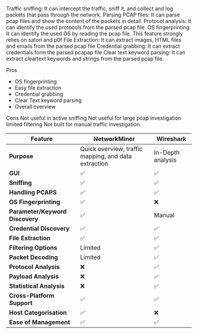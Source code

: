 Traffic sniffing: It can intercept the traffic, sniff it, and collect and log packets that pass through the network.
Parsing PCAP files: It can parse pcap files and show the content of the packets in detail.
Protocol analysis: It can identify the used protocols from the parsed pcap file.
OS fingerprinting: It can identify the used OS by reading the pcap file. This feature strongly relies on satori and p0f
File Extraction: It can extract images, HTML files and emails from the parsed pcap file
Credential grabbing: It can extract credentials form the parsed pcapap file
Clear text keyword parsing: It can extract cleartext keywords and strings from the parsed pcap file. 


Pros
- OS fingerprinting
- Easy file extraction
- Credential grabbing
- Clear Text keyword parsing
- Overall overview

Cons
Not useful in active sniffing
Not useful for large pcap investigation
limited filtering
Not built for manual traffic investigation.



| Feature                      | NetworkMiner               | Wireshark              |
|------------------------------|----------------------------|------------------------|
| **Purpose**                  | Quick overview, traffic mapping, and data extraction | In-Depth analysis      |
| **GUI**                      | ✅                         | ✅                     |
| **Sniffing**                 | ✅                         | ✅                     |
| **Handling PCAPS**           | ✅                         | ✅                     |
| **OS Fingerprinting**        | ✅                         | ❌                     |
| **Parameter/Keyword Discovery** | ✅                       | Manual                |
| **Credential Discovery**     | ✅                         | ✅                     |
| **File Extraction**          | ✅                         | ✅                     |
| **Filtering Options**        | Limited                    | ✅                     |
| **Packet Decoding**          | Limited                    | ✅                     |
| **Protocol Analysis**        | ❌                         | ✅                     |
| **Payload Analysis**         | ❌                         | ✅                     |
| **Statistical Analysis**     | ❌                         | ✅                     |
| **Cross-Platform Support**   | ✅                         | ✅                     |
| **Host Categorisation**      | ✅                         | ❌                     |
| **Ease of Management**       | ✅                         | ✅                     |

